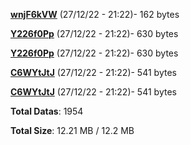 [**wnjF6kVW**](/data/wnjF6kVW.txt) (27/12/22 - 21:22)- 162 bytes

[**Y226f0Pp**](/data/Y226f0Pp.txt) (27/12/22 - 21:22)- 630 bytes

[**Y226f0Pp**](/data/Y226f0Pp.txt) (27/12/22 - 21:22)- 630 bytes

[**C6WYtJtJ**](/data/C6WYtJtJ.txt) (27/12/22 - 21:22)- 541 bytes

[**C6WYtJtJ**](/data/C6WYtJtJ.txt) (27/12/22 - 21:22)- 541 bytes

**Total Datas**: 1954

**Total Size**: 12.21 MB / 12.2 MB